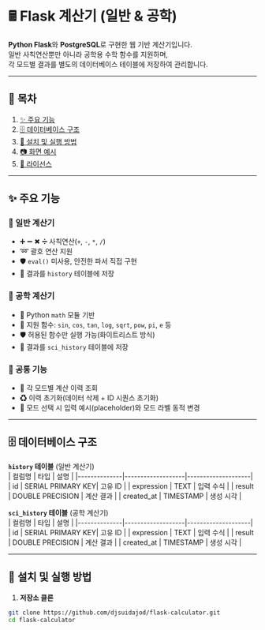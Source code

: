 # 🖩 Flask 계산기 (일반 & 공학)

**Python Flask**와 **PostgreSQL**로 구현한 웹 기반 계산기입니다.  
일반 사칙연산뿐만 아니라 공학용 수학 함수를 지원하며,  
각 모드별 결과를 별도의 데이터베이스 테이블에 저장하여 관리합니다.

---

## 📑 목차
1. [✨ 주요 기능](#-주요-기능)
2. [🗄 데이터베이스 구조](#-데이터베이스-구조)
3. [🚀 설치 및 실행 방법](#-설치-및-실행-방법)
4. [📷 화면 예시](#-화면-예시)
5. [📄 라이선스](#-라이선스)

---

## ✨ 주요 기능

### 🔹 일반 계산기
- ➕ ➖ ✖ ➗ 사칙연산(`+`, `-`, `*`, `/`)
- ➿ 괄호 연산 지원
- 🛡 `eval()` 미사용, 안전한 파서 직접 구현
- 💾 결과를 `history` 테이블에 저장

### 🔹 공학 계산기
- 📐 Python `math` 모듈 기반
- 🧮 지원 함수: `sin`, `cos`, `tan`, `log`, `sqrt`, `pow`, `pi`, `e` 등
- 🛡 허용된 함수만 실행 가능(화이트리스트 방식)
- 💾 결과를 `sci_history` 테이블에 저장

### 🔹 공통 기능
- 📜 각 모드별 계산 이력 조회
- ♻ 이력 초기화(데이터 삭제 + ID 시퀀스 초기화)
- 🔄 모드 선택 시 입력 예시(placeholder)와 모드 라벨 동적 변경

---

## 🗄 데이터베이스 구조

**`history` 테이블** (일반 계산기)  
| 컬럼명       | 타입               | 설명               |
|--------------|-------------------|--------------------|
| id           | SERIAL PRIMARY KEY| 고유 ID            |
| expression   | TEXT              | 입력 수식          |
| result       | DOUBLE PRECISION  | 계산 결과          |
| created_at   | TIMESTAMP         | 생성 시각          |

**`sci_history` 테이블** (공학 계산기)  
| 컬럼명       | 타입               | 설명               |
|--------------|-------------------|--------------------|
| id           | SERIAL PRIMARY KEY| 고유 ID            |
| expression   | TEXT              | 입력 수식          |
| result       | DOUBLE PRECISION  | 계산 결과          |
| created_at   | TIMESTAMP         | 생성 시각          |

---

## 🚀 설치 및 실행 방법

1. **저장소 클론**
```bash
git clone https://github.com/djsuidajod/flask-calculator.git
cd flask-calculator
